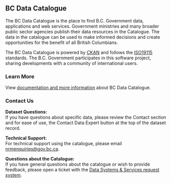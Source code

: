 ## BC Data Catalogue

The BC Data Catalogue is the place to find B.C. Government data, applications and web services. Government ministries and many broader public sector agencies publish their data resources in the Catalogue. The data in the catalogue can be used to make informed decisions and create opportunities for the benefit of all British Columbians.

The BC Data Catalogue is powered by [CKAN](http://ckan.org/) and follows the [ISO19115](https://www.iso.org/standard/53798.html) standards. The B.C. Government participates in this software project, sharing developments with a community of international users.


### Learn More

View [documentation and more information](https://www2.gov.bc.ca/gov/content?id=42230A1DCE4B442A8D72B7B11A53DA5F) about BC Data Catalogue.


### Contact Us

**Dataset Questions:**  
If you have questions about specific data, please review the Contact section and for ease of use, the Contact Data Expert button at the top of the dataset record.


**Technical Support:**  
For technical support using the catalogue, please email [nrmenquiries@gov.bc.ca](mailto:nrmenquiries@gov.bc.ca).

**Questions about the Catalogue:**  
If you have general questions about the catalogue or wish to provide feedback, please open a ticket with the [Data Systems & Services request system](https://dpdd.atlassian.net/servicedesk/customer/portal/1). 

